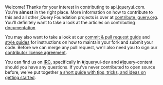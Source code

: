 Welcome! Thanks for your interest in contributing to api.jqueryui.com. You're **almost** in the right place. More information on how to contribute to this and all other jQuery Foundation projects is over at [contribute.jquery.org](https://contribute.jquery.org). You'll definitely want to take a look at the articles on contributing [documentation](https://contribute.jquery.org/documentation).

You may also want to take a look at our [commit & pull request guide](https://contribute.jquery.org/commits-and-pull-requests/) and [style guides](https://contribute.jquery.org/style-guide/) for instructions on how to maintain your fork and submit your code. Before we can merge any pull request, we'll also need you to sign our [contributor license agreement](https://contribute.jquery.org/cla).

You can find us on [IRC](https://irc.jquery.org), specifically in #jqueryui-dev and #jquery-content should you have any questions. If you've never contributed to open source before, we've put together [a short guide with tips, tricks, and ideas on getting started](https://contribute.jquery.org/open-source/).
